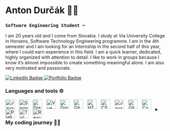 # Anton Durčák 🙋‍♂️
### `Software Engineering Student ⌨️`

I am 20 years old and I come from Slovakia. I study at Via University College in Horsens, Software Technology Engineering programme. I am in the 4th semester and I am looking for an Internship in the second half of this year, where I could earn experience in this field. I am a quick learner, dedicated, highly organized with attention to detail. I like to work in groups because I know it’s almost impossible to create something meaningful alone. I am also very motivated and passionate.

<a href="https://www.linkedin.com/in/anton-durcak-22096922a/" target="_blank">
   <img src="https://img.shields.io/badge/LinkedIn-blue?style=for-the-badge&logo=linkedin&logoColor=white" alt="LinkedIn Badge"/>
</a>

<a href="https://adur.glitch.me" target="_blank">
   <img src="https://img.shields.io/badge/Porftolio-655f93?style=for-the-badge&logo=Safari&logoColor=white" alt="Portfolio Badge"/>
</a>

### Languages and tools ⚙️
<img align="left" alt="Java" width="30px" style="padding-right:10px;" src="https://cdn.jsdelivr.net/gh/devicons/devicon/icons/java/java-original.svg"/>
<img align="left" alt="Spring" width="30px" style="padding-right:10px;" src="https://cdn.jsdelivr.net/gh/devicons/devicon/icons/spring/spring-original.svg" />
<img align="left" alt="Dotnet" width="30px" style="padding-right:10px;" src="https://cdn.jsdelivr.net/gh/devicons/devicon/icons/dotnetcore/dotnetcore-original.svg" />
<img align="left" alt="Vue" width="30px" style="padding-right:10px;" src="https://cdn.jsdelivr.net/gh/devicons/devicon/icons/vuejs/vuejs-original.svg" />
<img align="left" alt="Dotnet" width="30px" style="padding-right:10px;" src="https://cdn.jsdelivr.net/gh/devicons/devicon/icons/postgresql/postgresql-original.svg" />
<img align="left" alt="Git" width="30px" style="padding-right:10px;" src="https://cdn.jsdelivr.net/gh/devicons/devicon/icons/git/git-original.svg" />
<img align="left" alt="HTML" width="30px" style="padding-right:10px;" src="https://cdn.jsdelivr.net/gh/devicons/devicon/icons/html5/html5-plain.svg" />
<img align="left" alt="CSS" width="30px" style="padding-right:10px;" src="https://cdn.jsdelivr.net/gh/devicons/devicon/icons/css3/css3-plain.svg" />
<img align="left" alt="JavaScript" width="30px" style="padding-right:10px;" src="https://cdn.jsdelivr.net/gh/devicons/devicon/icons/javascript/javascript-plain.svg" />
<img align="left" alt="GitHub" width="30px" style="padding-right:10px;" src="https://cdn.jsdelivr.net/gh/devicons/devicon/icons/github/github-original.svg" />
<img align="left" alt="C++" width="30px" style="padding-right:10px;" src="https://cdn.jsdelivr.net/gh/devicons/devicon/icons/cplusplus/cplusplus-original.svg" />
<img align="left" alt="PHP" width="30px" style="padding-right:10px;" src="https://cdn.jsdelivr.net/gh/devicons/devicon/icons/php/php-original.svg" /> 
<img align="left" alt="Tailwind" width="30px" style="padding-right:10px;"  src="https://cdn.jsdelivr.net/gh/devicons/devicon/icons/tailwindcss/tailwindcss-original-wordmark.svg" />
<img align="left" alt="React" width="30px"  src="https://cdn.jsdelivr.net/gh/devicons/devicon/icons/react/react-original-wordmark.svg" />


#

<details>
<summary><h3>My coding journey 👨‍💻</h3></summary>
	
I started learning to code around 5 years ago when I created my first web page. Over time I learned technologies like PHP, Javascript, Vue, Scss, PosgreSQL, MySQL and I created a lot of web apps using this. At university, we learned how to use git for group work. We are using Java, .NET for programming. Thanks to my studies I learned a lot about design patterns, SCRUM methodology, test cases, object-oriented programming, working with databases, working with team on projects and much more. Besides school, I am curently part of the teams which work on website for school formula team and a website for apartment booking  in Czech Republic where we use Vue.js and Tailwind.
	
</details>

